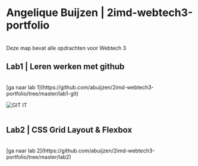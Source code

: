 # Angelique Buijzen | 2imd-webtech3-portfolio
<br>Deze map bevat alle opdrachten voor Webtech 3

## Lab1 | Leren werken met github<br>
  
  <br>
  [ga naar lab 1](https://github.com/abuijzen/2imd-webtech3-portfolio/tree/master/lab1-git)
 
  ![GIT IT](https://github.com/abuijzen/2imd-webtech3-portfolio/blob/master/lab1-git/Schermafbeelding%202019-02-28%20om%2021.16.48.png)
  <br><br>
  
  
  
## Lab2 | CSS Grid Layout & Flexbox<br>
  
  <br>
  [ga naar lab 2](https://github.com/abuijzen/2imd-webtech3-portfolio/tree/master/lab2)
